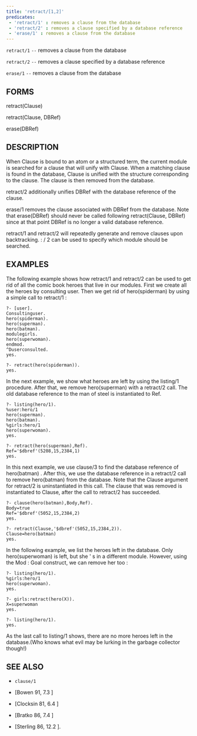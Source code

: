 ```yaml
---
title: 'retract/[1,2]'
predicates:
 - 'retract/1' : removes a clause from the database
 - 'retract/2' : removes a clause specified by a database reference
 - 'erase/1' : removes a clause from the database
---
```

`retract/1` `--` removes a clause from the database

`retract/2` `--` removes a clause specified by a database reference

`erase/1` `--` removes a clause from the database


## FORMS

retract(Clause)

retract(Clause, DBRef)

erase(DBRef)


## DESCRIPTION

When Clause is bound to an atom or a structured term, the current module is searched for a clause that will unify with Clause. When a matching clause is found in the database, Clause is unified with the structure corresponding to the clause. The clause is then removed from the database.

retract/2 additionally unifies DBRef with the database reference of the clause.

erase/1 removes the clause associated with DBRef from the database. Note that erase(DBRef) should never be called following retract(Clause, DBRef) since at that point DBRef is no longer a valid database reference.

retract/1 and retract/2 will repeatedly generate and remove clauses upon backtracking. : / 2 can be used to specify which module should be searched.


## EXAMPLES

The following example shows how retract/1 and retract/2 can be used to get rid of all the comic book heroes that live in our modules. First we create all the heroes by consulting user. Then we get rid of hero(spiderman) by using a simple call to retract/1 :

```
?- [user].
Consultinguser.
hero(spiderman).
hero(superman).
hero(batman).
modulegirls.
hero(superwoman).
endmod.
^Duserconsulted.
yes.
```

```
?- retract(hero(spiderman)).
yes.
```

In the next example, we show what heroes are left by using the listing/1 procedure. After that, we remove hero(superman) with a retract/2 call. The old database reference to the man of steel is instantiated to Ref.

```
?- listing(hero/1).
%user:hero/1
hero(superman).
hero(batman).
%girls:hero/1
hero(superwoman).
yes.
```

```
?- retract(hero(superman),Ref).
Ref='$dbref'(5208,15,2384,1)
yes.
```

In this next example, we use clause/3 to find the database reference of hero(batman) . After this, we use the database reference in a retract/2 call to remove hero(batman) from the database. Note that the Clause argument for retract/2 is uninstantiated in this call. The clause that was removed is instantiated to Clause, after the call to retract/2 has succeeded.

```
?- clause(hero(batman),Body,Ref).
Body=true
Ref='$dbref'(5052,15,2384,2)
yes.
```

```
?- retract(Clause,'$dbref'(5052,15,2384,2)).
Clause=hero(batman)
yes.
```

In the following example, we list the heroes left in the database. Only hero(superwoman) is left, but she ' s in a different module. However, using the Mod : Goal construct, we can remove her too :

```
?- listing(hero/1).
%girls:hero/1
hero(superwoman).
yes.
```

```
?- girls:retract(hero(X)).
X=superwoman
yes.
```

```
?- listing(hero/1).
yes.
```

As the last call to listing/1 shows, there are no more heroes left in the database.(Who knows what evil may be lurking in the garbage collector though!)


## SEE ALSO

- `clause/1`

- [Bowen 91, 7.3 ]
- [Clocksin 81, 6.4 ]
- [Bratko 86, 7.4 ]
- [Sterling 86, 12.2 ]. 
